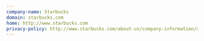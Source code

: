 ```yaml
---
company-name: Starbucks
domain: starbucks.com
home: http://www.starbucks.com
privacy-policy: http://www.starbucks.com/about-us/company-information/online-policies/privacy-policy
---
```




